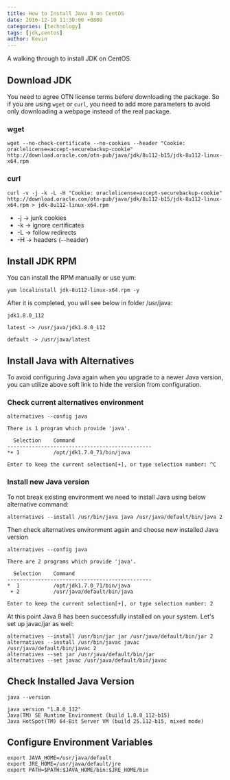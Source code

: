```yaml
---
title: How to Install Java 8 on CentOS
date: 2016-12-10 11:30:00 +0800
categories: [technology]
tags: [jdk,centos]
author: Kevin
---
```


A walking through to install JDK on CentOS.

## Download JDK

You need to agree OTN license terms before downloading the package. So if you are using `wget` or `curl`, you need to add more parameters to avoid only downloading a webpage instead of the real package.

### wget

`wget --no-check-certificate --no-cookies --header "Cookie: oraclelicense=accept-securebackup-cookie" http://download.oracle.com/otn-pub/java/jdk/8u112-b15/jdk-8u112-linux-x64.rpm`

### curl

`curl -v -j -k -L -H "Cookie: oraclelicense=accept-securebackup-cookie" http://download.oracle.com/otn-pub/java/jdk/8u112-b15/jdk-8u112-linux-x64.rpm > jdk-8u112-linux-x64.rpm`

* -j -> junk cookies
* -k -> ignore certificates
* -L -> follow redirects
* -H -> headers (--header)


## Install JDK RPM

You can install the RPM manually or use yum:

`yum localinstall jdk-8u112-linux-x64.rpm -y`

After it is completed, you will see below in folder /usr/java:


    jdk1.8.0_112
    
    latest -> /usr/java/jdk1.8.0_112
    
    default -> /usr/java/latest



## Install Java with Alternatives

To avoid configuring Java again when you upgrade to a newer Java version, you can utilize above soft link to hide the version from configuration.

### Check current alternatives environment

`alternatives --config java`




    There is 1 program which provide 'java'.

      Selection    Command
    -----------------------------------------------
    *+ 1           /opt/jdk1.7.0_71/bin/java
    
    Enter to keep the current selection[+], or type selection number: ^C


### Install new Java version    
To not break existing environment we need to install Java using below alternative command:

`alternatives --install /usr/bin/java java /usr/java/default/bin/java 2`

Then check alternatives environment again and choose new installed Java version

`alternatives --config java`




    There are 2 programs which provide 'java'.

      Selection    Command
    -----------------------------------------------
    *  1           /opt/jdk1.7.0_71/bin/java
     + 2           /usr/java/default/bin/java
    
    Enter to keep the current selection[+], or type selection number: 2  


At this point Java 8 has been successfully installed on your system. Let's set up javac/jar as well:

    alternatives --install /usr/bin/jar jar /usr/java/default/bin/jar 2
    alternatives --install /usr/bin/javac javac /usr/java/default/bin/javac 2
    alternatives --set jar /usr/java/default/bin/jar
    alternatives --set javac /usr/java/default/bin/javac

## Check Installed Java Version

`java --version`


    java version "1.8.0_112"
    Java(TM) SE Runtime Environment (build 1.8.0_112-b15)
    Java HotSpot(TM) 64-Bit Server VM (build 25.112-b15, mixed mode)
    
## Configure Environment Variables

    export JAVA_HOME=/usr/java/default
    export JRE_HOME=/usr/java/default/jre
    export PATH=$PATH:$JAVA_HOME/bin:$JRE_HOME/bin    
